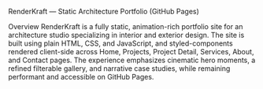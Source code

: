 
RenderKraft — Static Architecture Portfolio (GitHub Pages)

Overview
RenderKraft is a fully static, animation-rich portfolio site for an architecture studio specializing in interior and exterior design. The site is built using plain HTML, CSS, and JavaScript, and styled-components rendered client-side across Home, Projects, Project Detail, Services, About, and Contact pages. The experience emphasizes cinematic hero moments, a refined filterable gallery, and narrative case studies, while remaining performant and accessible on GitHub Pages.


